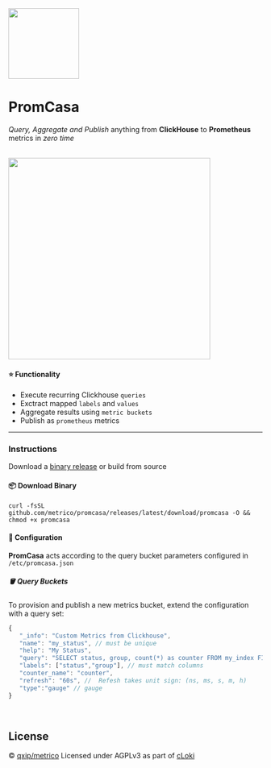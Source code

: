 <img src="https://user-images.githubusercontent.com/1423657/153759243-d950b5fa-d2a7-49b7-894c-cfd9c9531f82.png" width=140 />

# PromCasa

 _Query, Aggregate and Publish_ anything from **ClickHouse** to **Prometheus** metrics in _zero time_

<br />

<img src="https://user-images.githubusercontent.com/1423657/153759412-bab0e246-4770-4fe4-b301-f48113c6b9d7.png" width=400 />


#### :star: Functionality

- Execute recurring Clickhouse `queries`
- Exctract mapped `labels` and `values`
- Aggregate results using `metric buckets`
- Publish as `prometheus` metrics

---

### Instructions
Download a [binary release](https://github.com/metrico/promcasa/releases/) or build from source


#### 📦 Download Binary
```
curl -fsSL github.com/metrico/promcasa/releases/latest/download/promcasa -O && chmod +x promcasa
```

#### :page_facing_up:	Configuration

**PromCasa** acts according to the query bucket parameters configured in `/etc/promcasa.json`


##### :bucket: Query Buckets
To provision and publish a new metrics bucket, extend the configuration with a query set:
```javascript
{
   "_info": "Custom Metrics from Clickhouse",
   "name": "my_status", // must be unique
   "help": "My Status",
   "query": "SELECT status, group, count(*) as counter FROM my_index FINAL PREWHERE (datetime >= toDateTime(now()-60)) AND (datetime < toDateTime(now()) ) group by status, group",
   "labels": ["status","group"], // must match columns
   "counter_name": "counter",
   "refresh": "60s", //  Refesh takes unit sign: (ns, ms, s, m, h)
   "type":"gauge" // gauge
}
```
<br>

## License
 ©️ [qxip/metrico](https://metrico.in) Licensed under AGPLv3 as part of [cLoki](https://cloki.org)
